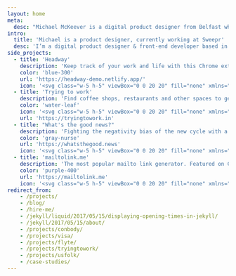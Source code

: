 ```yaml
---
layout: home
meta:
  desc: "Michael McKeever is a digital product designer from Belfast who likes solving problems with design and code."
intro:
  title: 'Michael is a product designer, currently working at Sweepr'
  desc: 'I’m a digital product designer & front-end developer based in Belfast and currently working remotely  for Sweepr. I enjoy building things for the web -- with design & code.'
side_projects:
  - title: 'Headway'
    description: 'Keep track of your work and life with this Chrome extension that turns your New Tab page into a todo list.'
    color: 'blue-300'
    url: 'https://headway-demo.netlify.app/'
    icon: '<svg class="w-5 h-5" viewBox="0 0 20 20" fill="none" xmlns="http://www.w3.org/2000/svg"><path fill-rule="evenodd" clip-rule="evenodd" d="M13.516 2.383H6.484a4.101 4.101 0 0 0-4.101 4.101v7.032a4.101 4.101 0 0 0 4.101 4.101h7.032a4.102 4.102 0 0 0 4.101-4.101V6.484a4.101 4.101 0 0 0-4.101-4.101ZM6.484.625a5.86 5.86 0 0 0-5.859 5.86v7.03a5.86 5.86 0 0 0 5.86 5.86h7.03a5.86 5.86 0 0 0 5.86-5.86v-7.03a5.86 5.86 0 0 0-5.86-5.86h-7.03Z" fill="currentColor"/><path fill-rule="evenodd" clip-rule="evenodd" d="M.469 6.484A6.016 6.016 0 0 1 6.484.47h7.032a6.016 6.016 0 0 1 6.015 6.015v7.032a6.016 6.016 0 0 1-6.015 6.015H6.484A6.016 6.016 0 0 1 .47 13.516V6.484ZM6.484.781A5.703 5.703 0 0 0 .781 6.484v7.032a5.703 5.703 0 0 0 5.703 5.703h7.032a5.703 5.703 0 0 0 5.703-5.703V6.484A5.703 5.703 0 0 0 13.516.781H6.484ZM2.227 6.484a4.258 4.258 0 0 1 4.257-4.257h7.032a4.258 4.258 0 0 1 4.257 4.257v7.032a4.258 4.258 0 0 1-4.257 4.257H6.484a4.258 4.258 0 0 1-4.257-4.257V6.484ZM6.484 2.54A3.945 3.945 0 0 0 2.54 6.484v7.032a3.945 3.945 0 0 0 3.945 3.945h7.032a3.945 3.945 0 0 0 3.945-3.945V6.484a3.945 3.945 0 0 0-3.945-3.945H6.484Z" fill="currentColor"/><path d="m4.842 10.394-.111.11.11.111 3.534 3.534.11.11.11-.11 6.563-6.562.111-.111-.11-.11-1.01-1.01-.11-.11-.11.11-5.443 5.442-2.414-2.413-.11-.11-.111.11-1.01 1.01Z" fill="currentColor"/><path fill-rule="evenodd" clip-rule="evenodd" d="m14.038 6.024.221.221 1.01 1.01.221.22-7.004 7.005-3.755-3.754-.221-.222.175-.175 1.277-1.276 2.524 2.524 5.332-5.331.22-.222Zm0 .442L8.487 12.02 5.96 9.495l-.963.964-.046.046 3.533 3.533 6.563-6.562-1.01-1.01Z" fill="currentColor"/></svg>'
  - title: 'Trying to work'
    description: 'Find coffee shops, restaurants and other spaces to get online when working remotely.'
    color: 'water-leaf'
    icon: '<svg class="w-5 h-5" viewBox="0 0 20 20" fill="none" xmlns="http://www.w3.org/2000/svg"><path d="M10.01 4.485l-.482 3.777a.827.827 0 00.829.92h5.737l-5.39 6.333.482-3.777a.827.827 0 00-.83-.92H4.621l5.39-6.333zm.541-3.19l-8.357 9.818a.806.806 0 00.107 1.152c.156.128.347.19.535.19H9.41l-.718 5.625a.821.821 0 00.726.914.844.844 0 00.745-.288l8.357-9.819a.806.806 0 00-.107-1.152.835.835 0 00-.534-.19h-6.575l.718-5.625a.821.821 0 00-.726-.914.844.844 0 00-.745.288z" fill="currentColor"/></svg>'
    url: 'https://tryingtowork.in'
  - title: "What's the good news?"
    description: 'Fighting the negativity bias of the new cycle with a positive & uplifting news network.'
    color: 'gray-nurse'
    url: 'https://whatsthegood.news'
    icon: '<svg class="w-5 h-5" viewBox="0 0 20 20" fill="none" xmlns="http://www.w3.org/2000/svg"><path fill-rule="evenodd" clip-rule="evenodd" d="M1.146 6.67l.031-1.552 5.018-.44-.03 1.553-1.558.137-.163 9.762-1.905.167.164-9.763-1.557.136zM9.664 11.14l.035-1.502 2.683-.235-.105 6.042-1.358.118.008-1.233c-.213.801-.759 1.432-1.686 1.514-1.722.15-2.483-1.1-2.449-3.002l.097-5.374c.039-1.853.818-3.055 2.722-3.221 2.037-.179 2.865.882 2.817 2.82l-.016.767-1.723.15.021-1.1c.016-.769-.315-1.123-.994-1.063-.663.057-.925.497-.935 1.331l-.11 5.992c-.005.7.3 1.14.963 1.082.612-.054.881-.41.888-1.094l.036-2.07-.894.079zM17.122 15.02l-2.107-7.097-.113 7.292-1.59.14.195-11.316 1.855-.162 1.919 6.48.118-6.658 1.574-.138-.195 11.315-1.656.145z" fill="currentColor"/></svg>'
  - title: 'mailtolink.me'
    description: 'The most popular mailto link generator. Featured on CSS Tricks, Smashing Magazine & sidebar.io.'
    color: 'purple-400'
    url: 'https://mailtolink.me'
    icon: '<svg class="w-5 h-5" viewBox="0 0 20 20" fill="none" xmlns="http://www.w3.org/2000/svg"><path fill-rule="evenodd" clip-rule="evenodd" d="M12.667 9.332h1.777V7.554h-1.777v1.778zM10.889 11.109h1.778V9.332h-1.778v1.777zM7.333 9.332v1.777h1.778V9.332H7.333zM7.333 9.332V7.554H5.556v1.778h1.777zM9.111 12.886h1.778v-1.777H9.11v1.777z" fill="currentColor"/><path d="M16.222 4H2v12.44h16V4h-1.778zm0 5.332v5.331H3.778V7.554h1.778V5.777h8.888v1.777h1.778v1.778z" fill="currentColor"/></svg>'
redirect_from:
    - /projects/
    - /blog/
    - /hire-me/
    - /jekyll/liquid/2017/05/15/displaying-opening-times-in-jekyll/
    - /jekyll/2017/05/15/about/
    - /projects/conbody/
    - /projects/visa/
    - /projects/flyte/
    - /projects/tryingtowork/
    - /projects/usfolk/
    - /case-studies/
---
```

